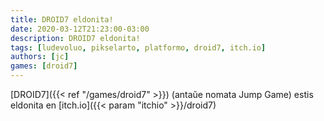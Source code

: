 ```yaml
---
title: DROID7 eldonita!
date: 2020-03-12T21:23:00-03:00
description: DROID7 eldonita!
tags: [ludevoluo, pikselarto, platformo, droid7, itch.io]
authors: [jc]
games: [droid7]
---
```


[DROID7]({{< ref "/games/droid7" >}}) (antaŭe nomata Jump Game) estis eldonita en [itch.io]({{< param "itchio" >}}/droid7)
